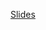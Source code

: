[Slides](https://docs.google.com/presentation/d/1Ar_qFkjdyEBpZwxt38zZjISfJZ7QsdsotbSWVRDexww/edit#slide=id.g1300411c638_0_295)
